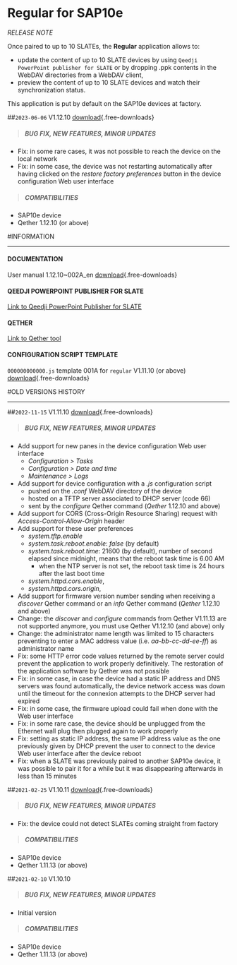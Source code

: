 # Regular for SAP10e
*RELEASE NOTE*

Once paired to up to 10 SLATEs, the **Regular** application allows to:
 
- update the content of up to 10 SLATE devices by using `Qeedji PowerPoint publisher for SLATE` or by dropping .ppk contents in the WebDAV directories from a WebDAV client, 
- preview the content of up to 10 SLATE devices and watch their synchronization status.  

This application is put by default on the SAP10e devices at factory.

##`2023-06-06` V1.12.10 [download](sap10e/regular/V1.12.10/bm0032_regular-sap10e-setup-1.12.10.bin){.free-downloads} 
>##### **BUG FIX, NEW FEATURES, MINOR UPDATES**
- Fix: in some rare cases, it was not possible to reach the device on the local network
- Fix: in some case, the device was not restarting automatically after having clicked on the *restore factory preferences* button in the device configuration Web user interface 
>##### **COMPATIBILITIES**
- SAP10e device 
- Qether 1.12.10 (or above)

#INFORMATION
***********************************************************************
#### **DOCUMENTATION**  
User manual 1.12.10~002A_en [download](sap10e/regular/V1.12.10/sap10e-regular-user_manual-1.12.10~002A_en.pdf){.free-downloads}
#### **QEEDJI POWERPOINT PUBLISHER FOR SLATE**  
[Link to Qeedji PowerPoint Publisher for SLATE](https://www.qeedji.tech/en/support/index.php?SAP10e/Qeedji_PowerPoint_Publisher_for_SLATE) 
#### **QETHER**
[Link to Qether tool](https://www.qeedji.tech/en/support/index.php?SAP10e/Qether)
#### **CONFIGURATION SCRIPT TEMPLATE** 
`000000000000.js` template 001A for `regular` V1.11.10 (or above) [download](sap10e/regular/V1.11.10/configuration-script-template/000000000000.js){.free-downloads}

#OLD VERSIONS HISTORY
***********************************************************************

##`2022-11-15` V1.11.10 [download](sap10e/regular/V1.11.10/bm0032_regular-sap10e-setup-1.11.10.bin){.free-downloads} 
>##### **BUG FIX, NEW FEATURES, MINOR UPDATES**
- Add support for new panes in the device configuration Web user interface 
    - *Configuration > Tasks*
    - *Configuration > Date and time*
    - *Maintenance > Logs*
- Add support for device configuration with a *.js* configuration script
    - pushed on the *.conf* WebDAV directory of the device
    - hosted on a TFTP server associated to DHCP server (code 66)
    - sent by the *configure* Qether command (*Qether* 1.12.10 and above)
- Add support for CORS (Cross-Origin Resource Sharing) request with *Access-Control-Allow-Origin* header
- Add support for these user preferences
    - *system.tftp.enable*    
    - *system.task.reboot.enable*: *false* (by default) 
    - *system.task.reboot.time*: 21600 (by default), number of second elapsed since midnight, means that the reboot task time is 6.00 AM
        - when the NTP server is not set, the reboot task time is 24 hours after the last boot time
    - *system.httpd.cors.enable*,
    - *system.httpd.cors.origin*, 
- Add support for firmware version number sending when receiving a *discover* Qether command or an *info* Qether command (*Qether* 1.12.10 and above)
- Change: the *discover* and *configure* commands from Qether V1.11.13 are not supported anymore, you must use Qether V1.12.10 (and above) only
- Change: the administrator name length was limited to 15 characters preventing to enter a MAC address value (i.e. *aa-bb-cc-dd-ee-ff*) as administrator name
- Fix: some HTTP error code values returned by the remote server could prevent the application to work properly definitively. The restoration of the application software by Qether was not possible
- Fix: in some case, in case the device had a static IP address and DNS servers was found automatically, the device network access was down until the timeout for the connexion attempts to the DHCP server had expired
- Fix: in some case, the firmware upload could fail when done with the Web user interface   
- Fix: in some rare case, the device should be unplugged from the Ethernet wall plug then plugged again to work properly
- Fix: setting as static IP address, the same IP address value as the one previously given by DHCP prevent the user to connect to the device Web user interface after the device reboot  
- Fix: when a SLATE was previously paired to another SAP10e device, it was possible to pair it for a while but it was disappearing afterwards in less than 15 minutes

##`2021-02-25` V1.10.11 [download](sap10e/regular/V1.10.11/bm0032_regular-sap10e-setup-1.10.11.bin){.free-downloads} 
>##### **BUG FIX, NEW FEATURES, MINOR UPDATES**
- Fix: the device could not detect SLATEs coming straight from factory
>##### **COMPATIBILITIES**
- SAP10e device 
- Qether 1.11.13 (or above)

##`2021-02-10` V1.10.10  
>##### **BUG FIX, NEW FEATURES, MINOR UPDATES**
- Initial version 
>##### **COMPATIBILITIES**
- SAP10e device 
- Qether 1.11.13 (or above)